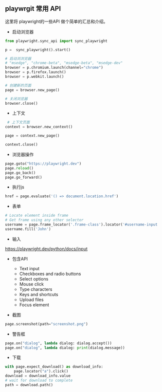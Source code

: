 ## playwrgit 常用 API

这里将 playwright的一些API 做个简单的汇总和介绍。

* 启动浏览器

```python
from playwright.sync_api import sync_playwright

p =  sync_playwright().start()

# 启动浏浏览器
# "msedge", "chrome-beta", "msedge-beta", "msedge-dev"
browser = p.chromium.launch(channel="chrome")
browser = p.firefox.launch()
browser = p.webkit.launch()

# 创建新的页面
page = browser.new_page()

# 关闭浏览器
browser.close()
```

* 上下文

```python
 # 上下文页面
context = browser.new_context()

page = context.new_page()

context.close()
```

* 浏览器操作

```python
page.goto("https://playwright.dev")
page.reload()
page.go_back()
page.go_forward()
```

* 执行js

```python
href = page.evaluate('() => document.location.href')
```


* 表单

```python
# Locate element inside frame
# Get frame using any other selector
username = page.frame_locator('.frame-class').locator('#username-input')
username.fill('John')
```


* 输入

https://playwright.dev/python/docs/input

* 包含API
  * Text input
  * Checkboxes and radio buttons
  * Select options
  * Mouse click
  * Type characters
  * Keys and shortcuts
  * Upload files
  * Focus element


* 截图

```python
page.screenshot(path="screenshot.png")
```

* 警告框

```python
page.on("dialog", lambda dialog: dialog.accept())
page.on("dialog", lambda dialog: print(dialog.message))
```


* 下载

```python
with page.expect_download() as download_info:
    page.locator("a").click()
download = download_info.value
# wait for download to complete
path = download.path()
```
